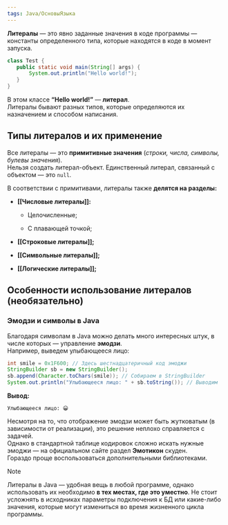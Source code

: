 ```yaml
---
tags: Java/ОсновыЯзыка
---
```

**Литералы** — это явно заданные значения в коде программы — константы определенного типа, которые находятся в коде в момент запуска.


```java
class Test {
   public static void main(String[] args) {
       System.out.println("Hello world!");
   }
}
````

В этом классе **“Hello world!”** — **литерал**.  
Литералы бывают разных типов, которые определяются их назначением и способом написания.
## Типы литералов и их применение

Все литералы — это **примитивные значения** (_строки, числа, символы, булевы значения_).  
Нельзя создать литерал-объект. Единственный литерал, связанный с объектом — это `null`.

В соответствии с примитивами, литералы также **делятся на разделы:**

- **[[Числовые литералы]]:**
    
    - Целочисленные;
        
    - С плавающей точкой;
        
- **[[Строковые литералы]];**
    
- **[[Символьные литералы]];**
    
- **[[Логические литералы]];**

## Особенности использование литералов (необязательно)

### Эмодзи и символы в Java

Благодаря символам в Java можно делать много интересных штук, в числе которых — управление **эмодзи**.  
Например, выведем улыбающееся лицо:

```java
int smile = 0x1F600; // Здесь шестнадцатеричный код эмоджи
StringBuilder sb = new StringBuilder();
sb.append(Character.toChars(smile)); // Собираем в StringBuilder
System.out.println("Улыбающееся лицо: " + sb.toString()); // Выводим
```

**Вывод:**

`Улыбающееся лицо: 😀`

Несмотря на то, что отображение эмодзи может быть жутковатым (в зависимости от реализации), это решение неплохо справляется с задачей.  
Однако в стандартной таблице кодировок сложно искать нужные эмоджи — на официальном сайте раздел **Эмотикон** скуден.  
Гораздо проще воспользоваться дополнительными библиотеками.


>[!Note]
>Литералы в Java — удобная вещь в любой программе, однако использовать их необходимо **в тех местах, где это уместно**. Не стоит усложнять в исходниках параметры подключения к БД или какие-либо значения, которые могут измениться во время жизненного цикла программы.